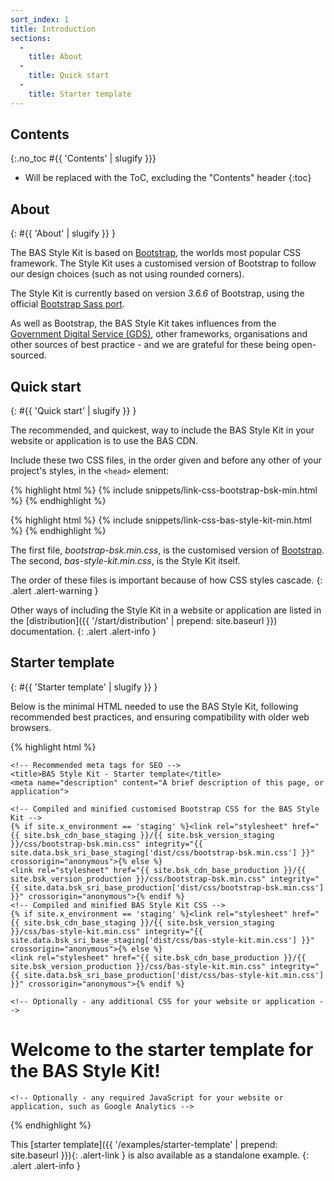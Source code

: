 ```yaml
---
sort_index: 1
title: Introduction
sections:
  -
    title: About
  -
    title: Quick start
  -
    title: Starter template
---
```


## Contents
{:.no_toc #{{ 'Contents' | slugify }}}

* Will be replaced with the ToC, excluding the "Contents" header
{:toc}

## About
{: #{{ 'About' | slugify }} }

The BAS Style Kit is based on [Bootstrap](https://www.getbootstrap.com), the worlds most popular CSS framework.
The Style Kit uses a customised version of Bootstrap to follow our design choices (such as not using rounded corners).

The Style Kit is currently based on version <em>3.6.6</em> of Bootstrap,
using the official [Bootstrap Sass port](https://github.com/twbs/bootstrap-sass).

As well as Bootstrap, the BAS Style Kit takes influences from the
[Government Digital Service (GDS)](https://gds.blog.gov.uk/about/), other frameworks, organisations and other sources
of best practice - and we are grateful for these being open-sourced.

## Quick start
{: #{{ 'Quick start' | slugify }} }

The recommended, and quickest, way to include the BAS Style Kit in your website or application is to use the BAS CDN.

Include these two CSS files, in the order given and before any other of your project's styles,
in the <code>&lt;head&gt;</code> element:

{% highlight html %}
{% include snippets/link-css-bootstrap-bsk-min.html %}
{% endhighlight %}

{% highlight html %}
{% include snippets/link-css-bas-style-kit-min.html %}
{% endhighlight %}

The first file, <em>bootstrap-bsk.min.css</em>, is the customised version of [Bootstrap](https://www.getbootstrap.com).
<br />
The second, <em>bas-style-kit.min.css</em>, is the Style Kit itself.

The order of these files is important because of how CSS styles cascade.
{: .alert .alert-warning }

Other ways of including the Style Kit in a website or application are listed in the
[distribution]({{ '/start/distribution' | prepend: site.baseurl }}) documentation.
{: .alert .alert-info }

## Starter template
{: #{{ 'Starter template' | slugify }} }

Below is the minimal HTML needed to use the BAS Style Kit, following recommended best practices, and ensuring
compatibility with older web browsers.

{% highlight html %}
<!DOCTYPE html>
<html lang="en-GB">
  <head>
    <!-- Required meta tags always come first -->
    <meta charset="utf-8">
    <meta name="viewport" content="width=device-width, initial-scale=1, shrink-to-fit=no">
    <meta http-equiv="x-ua-compatible" content="ie=edge">

    <!-- Recommended meta tags for SEO -->
    <title>BAS Style Kit - Starter template</title>
    <meta name="description" content="A brief description of this page, or application">

    <!-- Compiled and minified customised Bootstrap CSS for the BAS Style Kit -->
    {% if site.x_environment == 'staging' %}<link rel="stylesheet" href="{{ site.bsk_cdn_base_staging }}/{{ site.bsk_version_staging }}/css/bootstrap-bsk.min.css" integrity="{{ site.data.bsk_sri_base_staging['dist/css/bootstrap-bsk.min.css'] }}" crossorigin="anonymous">{% else %}
    <link rel="stylesheet" href="{{ site.bsk_cdn_base_production }}/{{ site.bsk_version_production }}/css/bootstrap-bsk.min.css" integrity="{{ site.data.bsk_sri_base_production['dist/css/bootstrap-bsk.min.css'] }}" crossorigin="anonymous">{% endif %}
    <!-- Compiled and minified BAS Style Kit CSS -->
    {% if site.x_environment == 'staging' %}<link rel="stylesheet" href="{{ site.bsk_cdn_base_staging }}/{{ site.bsk_version_staging }}/css/bas-style-kit.min.css" integrity="{{ site.data.bsk_sri_base_staging['dist/css/bas-style-kit.min.css'] }}" crossorigin="anonymous">{% else %}
    <link rel="stylesheet" href="{{ site.bsk_cdn_base_production }}/{{ site.bsk_version_production }}/css/bas-style-kit.min.css" integrity="{{ site.data.bsk_sri_base_production['dist/css/bas-style-kit.min.css'] }}" crossorigin="anonymous">{% endif %}

    <!-- Optionally - any additional CSS for your website or application -->
  </head>
  <body>
    <h1>Welcome to the starter template for the BAS Style Kit!</h1>

    <!-- Optionally - any required JavaScript for your website or application, such as Google Analytics -->
  </body>
</html>
{% endhighlight %}

This [starter template]({{ '/examples/starter-template' | prepend: site.baseurl }}){: .alert-link } is also available
as a standalone example.
{: .alert .alert-info }

